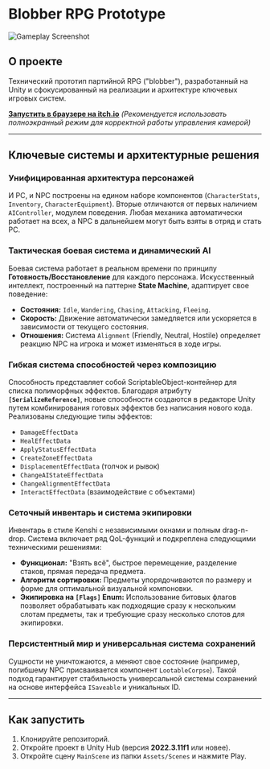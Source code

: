 # Blobber RPG Prototype

![Gameplay Screenshot](https://github.com/jing3r/jing3r/blob/main/Blobber.gif?raw=true)

## О проекте

Технический прототип партийной RPG ("blobber"), разработанный на Unity и сфокусированный на реализации и архитектуре ключевых игровых систем.

**[Запустить в браузере на itch.io](https://jing3r.itch.io/blobber)**
*(Рекомендуется использовать полноэкранный режим для корректной работы управления камерой)*

---

## Ключевые системы и архитектурные решения

### Унифицированная архитектура персонажей
И PC, и NPC построены на едином наборе компонентов (`CharacterStats`, `Inventory`, `CharacterEquipment`). Вторые отличаются от первых наличием `AIController`, модулем поведения. Любая механика автоматически работает на всех, а NPC в дальнейшем могут быть взяты в отряд и стать PC.

### Тактическая боевая система и динамический AI
Боевая система работает в реальном времени по принципу **Готовность/Восстановление** для каждого персонажа. Искусственный интеллект, построенный на паттерне **State Machine**, адаптирует свое поведение:
-   **Состояния:** `Idle`, `Wandering`, `Chasing`, `Attacking`, `Fleeing`.
-   **Скорость:** Движение автоматически замедляется или ускоряется в зависимости от текущего состояния.
-   **Отношения:** Система `Alignment` (Friendly, Neutral, Hostile) определяет реакцию NPC на игрока и может изменяться в ходе игры.

### Гибкая система способностей через композицию
Способность представляет собой ScriptableObject-контейнер для списка полиморфных эффектов. Благодаря атрибуту **`[SerializeReference]`**, новые способности создаются в редакторе Unity путем комбинирования готовых эффектов без написания нового кода. Реализованы следующие типы эффектов:
-   `DamageEffectData`
-   `HealEffectData`
-   `ApplyStatusEffectData`
-   `CreateZoneEffectData`
-   `DisplacementEffectData` (толчок и рывок)
-   `ChangeAIStateEffectData`
-   `ChangeAlignmentEffectData`
-   `InteractEffectData` (взаимодействие с объектами)


### Сеточный инвентарь и система экипировки
Инвентарь в стиле Kenshi с независимыми окнами и полным drag-n-drop. Система включает ряд QoL-функций и подкреплена следующими техническими решениями:
-   **Функционал:** "Взять всё", быстрое перемещение, разделение стаков, прямая передача предмета.
-   **Алгоритм сортировки:** Предметы упорядочиваются по размеру и форме для оптимальной визуальной компоновки.
-   **Экипировка на `[Flags]` Enum:** Использование битовых флагов позволяет обрабатывать как подходящие сразу к нескольким слотам предметы, так и требующие сразу несколько слотов для экипировки.

### Персистентный мир и универсальная система сохранений
Сущности не уничтожаются, а меняют свое состояние (например, погибшему NPC присваивается компонент `LootableCorpse`). Такой подход гарантирует стабильность универсальной системы сохранений на основе интерфейса `ISaveable` и уникальных ID.

---

## Как запустить

1.  Клонируйте репозиторий.
2.  Откройте проект в Unity Hub (версия **2022.3.11f1** или новее).
3.  Откройте сцену `MainScene` из папки `Assets/Scenes` и нажмите Play.
